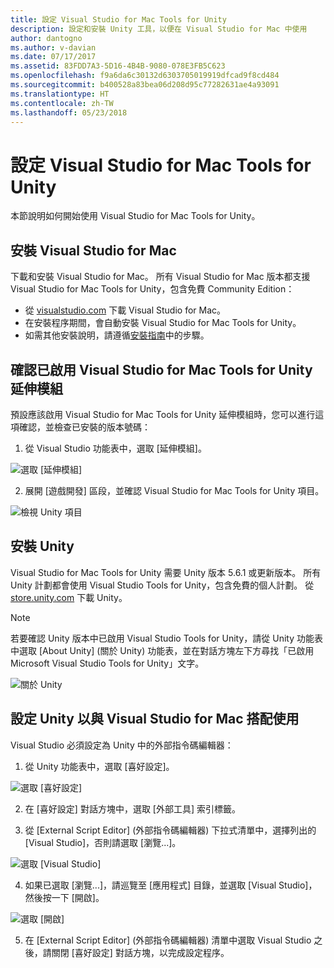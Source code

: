 ```yaml
---
title: 設定 Visual Studio for Mac Tools for Unity
description: 設定和安裝 Unity 工具，以便在 Visual Studio for Mac 中使用
author: dantogno
ms.author: v-davian
ms.date: 07/17/2017
ms.assetid: 83FDD7A3-5D16-4B4B-9080-078E3FB5C623
ms.openlocfilehash: f9a6da6c30132d6303705019919dfcad9f8cd484
ms.sourcegitcommit: b400528a83bea06d208d95c77282631ae4a93091
ms.translationtype: HT
ms.contentlocale: zh-TW
ms.lasthandoff: 05/23/2018
---
```

# <a name="setup-visual-studio-for-mac-tools-for-unity"></a>設定 Visual Studio for Mac Tools for Unity

本節說明如何開始使用 Visual Studio for Mac Tools for Unity。

## <a name="install-visual-studio-for-mac"></a>安裝 Visual Studio for Mac

下載和安裝 Visual Studio for Mac。 所有 Visual Studio for Mac 版本都支援 Visual Studio for Mac Tools for Unity，包含免費 Community Edition：

* 從 [visualstudio.com](https://www.visualstudio.com/) 下載 Visual Studio for Mac。
* 在安裝程序期間，會自動安裝 Visual Studio for Mac Tools for Unity。
* 如需其他安裝說明，請遵循[安裝指南](installation.md)中的步驟。

## <a name="confirm-that-the-visual-studio-for-mac-tools-for-unity-extension-is-enabled"></a>確認已啟用 Visual Studio for Mac Tools for Unity 延伸模組

預設應該啟用 Visual Studio for Mac Tools for Unity 延伸模組時，您可以進行這項確認，並檢查已安裝的版本號碼：

1.  從 Visual Studio 功能表中，選取 [延伸模組]。

  ![選取 [延伸模組]](media/setup-vsmac-tools-unity-image1.png)

2.  展開 [遊戲開發] 區段，並確認 Visual Studio for Mac Tools for Unity 項目。

  ![檢視 Unity 項目](media/setup-vsmac-tools-unity-image2.png)

## <a name="install-unity"></a>安裝 Unity

Visual Studio for Mac Tools for Unity 需要 Unity 版本 5.6.1 或更新版本。 所有 Unity 計劃都會使用 Visual Studio Tools for Unity，包含免費的個人計劃。 從 [store.unity.com](https://store.unity.com/) 下載 Unity。

> [!NOTE]
> 若要確認 Unity 版本中已啟用 Visual Studio Tools for Unity，請從 Unity 功能表中選取 [About Unity] (關於 Unity) 功能表，並在對話方塊左下方尋找「已啟用 Microsoft Visual Studio Tools for Unity」文字。
>
>   ![關於 Unity](media/setup-vsmac-tools-unity-image3.png)

## <a name="configure-unity-for-use-with-visual-studio-for-mac"></a>設定 Unity 以與 Visual Studio for Mac 搭配使用

Visual Studio 必須設定為 Unity 中的外部指令碼編輯器：

1.  從 Unity 功能表中，選取 [喜好設定]。

  ![選取 [喜好設定]](media/setup-vsmac-tools-unity-image4.png)

2.  在 [喜好設定] 對話方塊中，選取 [外部工具] 索引標籤。

3.  從 [External Script Editor] (外部指令碼編輯器) 下拉式清單中，選擇列出的 [Visual Studio]，否則請選取 [瀏覽...]。

  ![選取 [Visual Studio]](media/setup-vsmac-tools-unity-image5.png)

4.  如果已選取 [瀏覽...]，請巡覽至 [應用程式] 目錄，並選取 [Visual Studio]，然後按一下 [開啟]。

  ![選取 [開啟]](media/setup-vsmac-tools-unity-image6.png)

5.  在 [External Script Editor] (外部指令碼編輯器) 清單中選取 Visual Studio 之後，請關閉 [喜好設定] 對話方塊，以完成設定程序。
